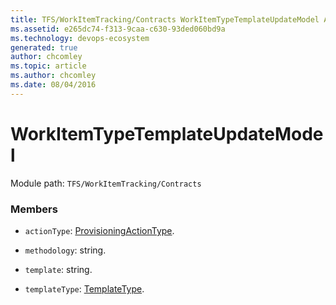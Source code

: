 ```yaml
---
title: TFS/WorkItemTracking/Contracts WorkItemTypeTemplateUpdateModel API | Extensions for Azure DevOps Services
ms.assetid: e265dc74-f313-9caa-c630-93ded060bd9a
ms.technology: devops-ecosystem
generated: true
author: chcomley
ms.topic: article
ms.author: chcomley
ms.date: 08/04/2016
---
```


# WorkItemTypeTemplateUpdateModel

Module path: `TFS/WorkItemTracking/Contracts`

### Members

* `actionType`: [ProvisioningActionType](../../../TFS/WorkItemTracking/Contracts/ProvisioningActionType.md).

* `methodology`: string.

* `template`: string.

* `templateType`: [TemplateType](../../../TFS/WorkItemTracking/Contracts/TemplateType.md).
